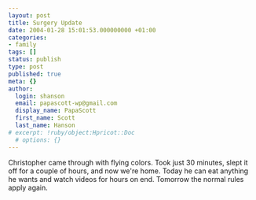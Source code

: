 ```yaml
---
layout: post
title: Surgery Update
date: 2004-01-28 15:01:53.000000000 +01:00
categories:
- family
tags: []
status: publish
type: post
published: true
meta: {}
author:
  login: shanson
  email: papascott-wp@gmail.com
  display_name: PapaScott
  first_name: Scott
  last_name: Hanson
# excerpt: !ruby/object:Hpricot::Doc
  # options: {}
---
```

<p>Christopher came through with flying colors. Took just 30 minutes, slept it off for a couple of hours, and now we're home. Today he can eat anything he wants and watch videos for hours on end. Tomorrow the normal rules apply again.</p>
